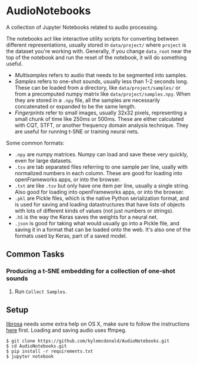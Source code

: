 # AudioNotebooks

A collection of Jupyter Notebooks related to audio processing.

The notebooks act like interactive utility scripts for converting between different representations, usually stored in `data/project/` where `project` is the dataset you're working with. Generally, if you change `data_root` near the top of the notebook and run the reset of the notebook, it will do something useful.

* _Multisamples_ refers to audio that needs to be segmented into samples.
* _Samples_ refers to one-shot sounds, usually less than 1-2 seconds long. These can be loaded from a directory, like `data/project/samples/` or from a precomputed numpy matrix like `data/project/samples.npy`. When they are stored in a `.npy` file, all the samples are necessarily concatenated or expanded to be the same length.
* _Fingerprints_ refer to small images, usually 32x32 pixels, representing a small chunk of time like 250ms or 500ms. These are either calculated with CQT, STFT, or another frequency domain analysis technique. They are useful for running t-SNE or training neural nets.

Some common formats:

* `.npy` are numpy matrices. Numpy can load and save these very quickly, even for large datasets.
* `.tsv` are tab separated files referring to one sample per line, usally with normalized numbers in each column. These are good for loading into openFrameworks apps, or into the browser.
* `.txt` are like `.tsv` but only have one item per line, usually a single string. Also good for loading into openFrameworks apps, or into the browser.
* `.pkl` are Pickle files, which is the native Python serialization format, and is used for saving and loading datastructures that have lists of objects with lots of different kinds of values (not just numbers or strings).
* `.h5` is the way the Keras saves the weights for a neural net.
* `.json` is good for taking what would usually go into a Pickle file, and saving it in a format that can be loaded onto the web. It's also one of the formats used by Keras, part of a saved model.

## Common Tasks

### Producing a t-SNE embedding for a collection of one-shot sounds

1. Run `Collect Samples`.

## Setup

[librosa](https://github.com/bmcfee/librosa) needs some extra help on OS X, make sure to follow the instructions [here](https://github.com/bmcfee/librosa#hints-for-os-x) first. Loading and saving audio uses ffmpeg.

```
$ git clone https://github.com/kylemcdonald/AudioNotebooks.git
$ cd AudioNotebooks.git
$ pip install -r requirements.txt
$ jupyter notebook
```